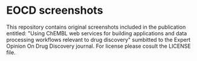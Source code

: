 # EOCD screenshots
This repository contains original screenshots included in the publication entitled: "Using ChEMBL web services for building applications and data processing workflows relevant to drug discovery" sumbitted to the Expert Opinion On Drug Discovery journal. 
For license please cosult the LICENSE file.
